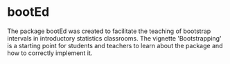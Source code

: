 # bootEd

The package bootEd was created to facilitate the teaching of bootstrap intervals in introductory statistics classrooms. The vignette 'Bootstrapping' is a starting point for students and teachers to learn about the package and how to correctly implement it. 
